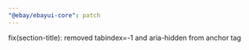 ```yaml
---
"@ebay/ebayui-core": patch
---
```


fix(section-title): removed tabindex=-1 and aria-hidden from anchor tag
